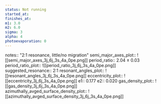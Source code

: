 ```yaml
---
status: Not running
started_at:
finishes_at:
m1: 3.0
m2: 6.0
sigma: 3
alpha: 4
photoevaporation: 0
---
```


notes:: "2:1 resonance, little/no migration"
semi_major_axes_plot:: ![[semi_major_axes_3j_6j_3s_4a_0pe.png]]
period_ratio:: 2.04 ± 0.03
period_ratio_plot:: ![[period_ratio_3j_6j_3s_4a_0pe.png]]
suggested_resonance:: 2:1
resonant_angles_plot:: ![[resonant_angles_3j_6j_3s_4a_0pe.png]]
eccentricity_plot:: ![[eccentricity_3j_6j_3s_4a_0pe.png]]
e1:: 0.177
e2:: 0.020
gas_density_plot:: ![[gas_density_3j_6j_3s_4a_0pe.png]]
azimuthally_avged_surface_density_plot:: ![[azimuthally_avged_surface_density_3j_6j_3s_4a_0pe.png]]

